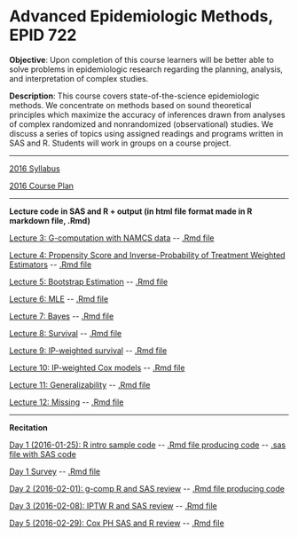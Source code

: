 # Advanced Epidemiologic Methods, EPID 722


**Objective**:	Upon completion of this course learners will be better able to solve problems in epidemiologic research regarding the planning, analysis, and interpretation of complex studies.

**Description**:	This course covers state-of-the-science epidemiologic methods. We concentrate on methods based on sound theoretical principles which maximize the accuracy of inferences drawn from analyses of complex randomized and nonrandomized (observational) studies. We discuss a series of topics using assigned readings and programs written in SAS and R. Students will work in groups on a course project.

***

[2016 Syllabus](syllabus-2.Rmd)

[2016 Course Plan](http://unc-epid-722.github.io/2016/syllabus-1.html)

---

**Lecture code in SAS and R + output (in html file format made in R markdown file, .Rmd)**

[Lecture 3: G-computation with NAMCS data](http://unc-epid-722.github.io/2016/L03-gcomp.html) -- [.Rmd file](lectures/L03-gcomp/L03-gcomp.Rmd)

[Lecture 4: Propensity Score and Inverse-Probability of Treatment Weighted Estimators](http://unc-epid-722.github.io/2016/iptw-example.html) -- [.Rmd file](lectures/L04-iptw/iptw-example.Rmd)

[Lecture 5: Bootstrap Estimation](http://unc-epid-722.github.io/2016/bootstrap.html) -- [.Rmd file](lectures/L05-bootstrap/bootstrap.Rmd)

[Lecture 6: MLE](http://unc-epid-722.github.io/2016/mle.html) -- [.Rmd file](lectures/L06-mle/mle.Rmd)

[Lecture 7: Bayes](http://unc-epid-722.github.io/2016/bayes.html) -- [.Rmd file](lectures/L07-bayes/bayes.Rmd)

[Lecture 8: Survival](http://unc-epid-722.github.io/2016/survival.html) -- [.Rmd file](lectures/L08-survival/survival.Rmd)

[Lecture 9: IP-weighted survival](http://unc-epid-722.github.io/2016/iptw-survival.html) -- [.Rmd file](lectures/L09-iptw-survival/iptw-survival.Rmd)

[Lecture 10: IP-weighted Cox models](http://unc-epid-722.github.io/2016/ipw-cox.html) -- [.Rmd file](lectures/L10-ipt-cox/ipw-cox.Rmd)

[Lecture 11: Generalizability](http://unc-epid-722.github.io/2016/generalizability.html) -- [.Rmd file](lectures/L11-generalizability/generalizability.Rmd)

[Lecture 12: Missing](http://unc-epid-722.github.io/2016/missing.html) -- [.Rmd file](lectures/L12-missing/missing.Rmd)

---

**Recitation**

[Day 1 (2016-01-25): R intro sample code](http://unc-epid-722.github.io/2016/sample1.html) -- [.Rmd file producing code](recitation/sample1.Rmd) -- [.sas file with SAS code](recitation/sample-intro.sas)

[Day 1 Survey](http://unc-epid-722.github.io/2016/20160125-survey.html) -- [.Rmd file](surveys/20160125-survey.Rmd)

[Day 2 (2016-02-01): g-comp R and SAS review](http://unc-epid-722.github.io/2016/gcomp-R-and-SAS-recitation.html) -- [.Rmd file producing code](recitation/gcomp-R-and-SAS-recitation.Rmd)

[Day 3 (2016-02-08): IPTW R and SAS review](http://unc-epid-722.github.io/2016/iptw-R-and-SAS-recitation.html) -- [.Rmd file](recitation/http://unc-epid-722.github.io/2016/iptw-R-and-SAS-recitation.Rmd)

[Day 5 (2016-02-29): Cox PH SAS and R review](http://unc-epid-722.github.io/2016/ipw-coxph-recitation.html) -- [.Rmd file](recitation/http://unc-epid-722.github.io/2016/ipw-coxph-recitation.Rmd)





